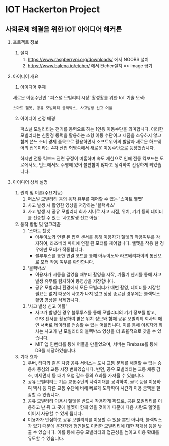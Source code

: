 # IOT Hackerton Project

## 사회문제 해결을 위한 IOT 아이디어 해커톤

1. 프로젝트 정보

   1. 설치
      1. https://www.raspberrypi.org/downloads/ 에서 NOOBS 설치
      2. https://www.balena.io/etcher/ 에서 Etcher설치 => image 굽기

2. 아이디어 개요

   1.  아이디어 주제

      새로운 이동수단인 ' 퍼스널 모빌리티 시장' 활성활를 위한 IoT 기술 모색:

       스마트 헬멧, 공유 모빌리티 블랙박스, 사고발생 신고 어플

   2. 아이디어 선정 배경

      퍼스널 모빌리티는 전기를 동력으로 하는 1인용 이동수단을 의미합니다. 이러한 모빌리티는 친환경 동력을 활용하는 소형 이동 수단이고 제품을 소유하지 않고 함께 쓴느 소비 경제 품목으로 활용하면서 소프트위어의 발달과 새로운 하드웨어의 접목이라는 4차 산업 혁명속에서 새로운 이동수단으로 등장했습니다.

      하지만 전동 킥보드 관련 규정이 미흡하며 속도 제한으로 인해 전동 킥보드는 도로에서도, 인도에서도 주행에 있어 불편함이 많다고 생각하여 선정하게 되었습니다.

3. 아이디어 상세 설명

   1. 원리 및 이론(주요기능)
      1. 퍼스널 모빌리티 등의 동작 유무를 제어할 수 있는 '스마트 헬멧'
      2. 사고 발생 시 촬영한 영상을 저장하는 '블랙박스'
      3. 사고 발생 시 공유 모빌리티 회사 서버로 사고 시점, 위치, 기기 등의 데이터를 전송할 수 있는 '사고발생 신고 어플'
   2. 동작 방법 및 알고리즘
      1. '스마트 헬멧'
         - 아두이노와 연결 된 압력 센서를 통해 이용자가 헬멧의 착용여부를 감지하여, 라즈베리 파이에 연결 된 모터를 제어합니다. 헬멧을 착용 한 경우에만 모터가 작동합니다.
         - 블루투스를 통한 연결 코드를 통해 아두이노와 라즈베리파이의 통신으로 모터 작동 여부를 확인합니다.
      2. '블랙박스'
         - 이용자가 시동을 걸었을 때부터 촬영을 시작, 기울기 센서를 통해 사고 발생 유무를 탐지하여 동영상을 저장합니다.
         - 공유 모빌리티 환경에서 모든 모빌리티가 매번 촬영, 데이터를 저장할 필요는 없기 때문에 사고가 나지 않고 정상 종료된 경우에는 블랙박스 촬영 영상을 삭제합니다.
      3. '사고 발생 신고 어플'
         - 사고가 발생한 경우 블루투스를 통해 모빌리티의 기기 정보를 받고, GPS 센서를 활용하여 받은 위치 정보와 함께 공유 모빌리티 회사의 메인 서버로 데이터를 전송할 수 있는 어플입니다. 이를 통해 이용자와 회사는 사고가 난 모빌리티의 블랙박스 영상을 더 효율적으로 찾을 수 있습니다.
         - MIT 앱 인벤터를 통해 어플을 만들었으며, 서버는 Firebase를 통해 DB를 저장하였습니다.
   3. 기대 효과
      1. 우버, 타다와 같은 차량 공유 서비스는 도시 교통 문제를 해결할 수 없는 승용차 중심의 교통 시장 변화였습니다. 반면, 공유 모빌리티는 교통 체증 감소, 미세먼지 등 대기 오염 감소 등의 효과를 가져올 수 있습니다.
      2. 공유 모빌리티는 기존 교통수단의 사각지대를 공략하여, 골목 등을 이용하여 택시 등 다른 교통 수단에 비해 빠르게 도착하여 시간과 이용 금액을 절감할 수 있습니다.
      3. 공유 모빌리티 이용시 헬멧을 반드시 착용하게 하므로, 공유 모빌리티를 이용하고 난 뒤 그 곳에 헬멧이 함께 있을 것이기 때문에 다음 사람도 헬멧을 이어서 사용할 수 있게 됩니다.
      4. 이용자가 안심하고 공유 모빌리티를 이용할 수 있을 뿐만 아니라, 블랙박스가 있기 때문에 운전자와 행인들도 이러한 모빌리티에 대한 적개심 등을 낮출 수 있습니다. 이를 통해 공유 모빌리티의 접근성을 높이고 이용 확대를 유도할 수 있습니다.